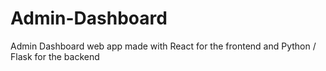 # Admin-Dashboard
 Admin Dashboard web app made with React for the frontend and Python / Flask for the backend
